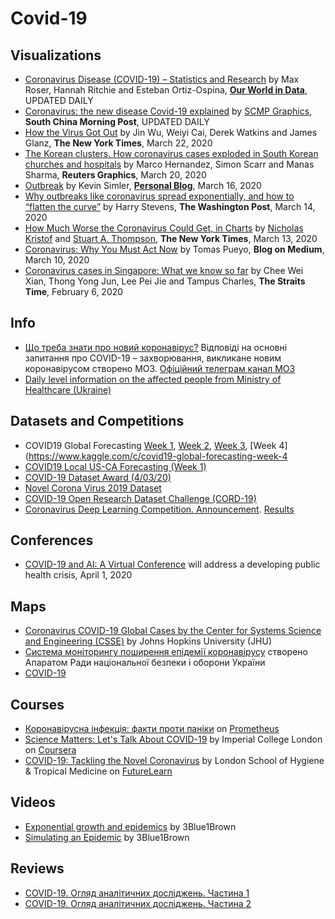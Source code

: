 # Covid-19 #

## Visualizations ##
- [Coronavirus Disease (COVID-19) – Statistics and Research](https://ourworldindata.org/coronavirus) by Max Roser, Hannah Ritchie and Esteban Ortiz-Ospina, **[Our World in Data](https://ourworldindata.org/)**, UPDATED DAILY
- [Coronavirus: the new disease Covid-19 explained](https://multimedia.scmp.com/infographics/news/china/article/3047038/wuhan-virus/index.html) by [SCMP Graphics](https://www.scmp.com/infographic/), **South China Morning Post**, UPDATED DAILY
- [How the Virus Got Out](https://www.nytimes.com/interactive/2020/03/22/world/coronavirus-spread.html) by Jin Wu, Weiyi Cai, Derek Watkins and James Glanz, **The New York Times**, March 22, 2020
- [The Korean clusters. How coronavirus cases exploded in South Korean churches and hospitals](https://graphics.reuters.com/CHINA-HEALTH-SOUTHKOREA-CLUSTERS/0100B5G33SB/) by Marco Hernandez, Simon Scarr and Manas Sharma, **Reuters Graphics**, March 20, 2020 
- [Outbreak](https://www.meltingasphalt.com/interactive/outbreak/) by Kevin Simler, **[Personal Blog](https://www.meltingasphalt.com)**, March 16, 2020
- [Why outbreaks like coronavirus spread exponentially, and how to “flatten the curve”](https://www.washingtonpost.com/graphics/2020/world/corona-simulator/) by Harry Stevens, **The Washington Post**, March 14, 2020
- [How Much Worse the Coronavirus Could Get, in Charts](https://www.nytimes.com/interactive/2020/03/13/opinion/coronavirus-trump-response.html) by [Nicholas Kristof](https://www.nytimes.com/column/nicholas-kristof) and [Stuart A. Thompson](https://www.nytimes.com/by/stuart-a-thompson), **The New York Times**, March 13, 2020
- [Coronavirus: Why You Must Act Now](https://medium.com/@tomaspueyo/coronavirus-act-today-or-people-will-die-f4d3d9cd99ca) by Tomas Pueyo, **Blog on Medium**, March 10, 2020
- [Coronavirus cases in Singapore: What we know so far](https://www.straitstimes.com/multimedia/graphics/2020/02/spore-virus-cases/index.html) by Chee Wei Xian, Thong Yong Jun, Lee Pei Jie and Tampus Charles, **The Straits Time**, February 6, 2020

## Info ##
- [Що треба знати про новий коронавірус?](https://covid19.com.ua/) Відповіді на основні запитання про COVID-19 – захворювання, викликане новим коронавірусом створено МОЗ. [Офіційний телеграм канал МОЗ](https://t.me/COVID19_Ukraine)
- [Daily level information on the affected people from Ministry of Healthcare (Ukraine)](https://moz.gov.ua/article/news/operativna-informacija-pro-poshirennja-koronavirusnoi-infekcii-2019-ncov-) 

## Datasets and Competitions ##
- COVID19 Global Forecasting [Week 1](https://www.kaggle.com/c/covid19-global-forecasting-week-1), [Week 2](https://www.kaggle.com/c/covid19-global-forecasting-week-2), [Week 3](https://www.kaggle.com/c/covid19-global-forecasting-week-3), [Week 4](https://www.kaggle.com/c/covid19-global-forecasting-week-4
- [COVID19 Local US-CA Forecasting (Week 1)](https://www.kaggle.com/c/covid19-local-us-ca-forecasting-week-1/)
- [COVID-19 Dataset Award (4/03/20)](https://www.kaggle.com/data/139140)
- [Novel Corona Virus 2019 Dataset](https://www.kaggle.com/sudalairajkumar/novel-corona-virus-2019-dataset)
- [COVID-19 Open Research Dataset Challenge (CORD-19)](https://www.kaggle.com/allen-institute-for-ai/CORD-19-research-challenge)
- [Coronavirus Deep Learning Competition. Announcement](https://www.youtube.com/watch?v=1LJgkovowgA). [Results](https://www.sage-health.org/coronavirus/)

## Conferences ##
- [COVID-19 and AI: A Virtual Conference](https://hai.stanford.edu/events/covid-19-and-ai-virtual-conference/overview) will address a developing public health crisis, April 1, 2020

## Maps ##
- [Coronavirus COVID-19 Global Cases by the Center for Systems Science and Engineering (CSSE)](https://www.arcgis.com/apps/opsdashboard/index.html#/bda7594740fd40299423467b48e9ecf6) by Johns Hopkins University (JHU)
- [Система моніторингу поширення епідемії коронавірусу](https://covid19.rnbo.gov.ua/) створено Апаратом Ради національної безпеки і оборони України
- [COVID-19](https://maps.mkeda.me/covid/cases)

## Courses ##
- [Коронавірусна інфекція: факти проти паніки](https://courses.prometheus.org.ua/courses/course-v1:Prometheus+COVID101+2020_T1/about) on [Prometheus](https://edx.prometheus.org.ua/)
- [Science Matters: Let's Talk About COVID-19](https://www.coursera.org/learn/covid-19) by Imperial College London on [Coursera](https://www.coursera.org/)
- [COVID-19: Tackling the Novel Coronavirus](https://www.futurelearn.com/courses/covid19-novel-coronavirus) by London School of Hygiene & Tropical Medicine on [FutureLearn](https://www.futurelearn.com)

## Videos ##
- [Exponential growth and epidemics](https://www.youtube.com/watch?v=Kas0tIxDvrg) by 3Blue1Brown
- [Simulating an Epidemic](https://www.youtube.com/watch?v=gxAaO2rsdIs) by 3Blue1Brown

## Reviews ##
- [COVID-19. Огляд аналітичних досліджень. Частина 1](https://medium.com/@petroivanyuk/covid-19-%D0%BE%D0%B3%D0%BB%D1%8F%D0%B4-%D0%B0%D0%BD%D0%B0%D0%BB%D1%96%D1%82%D0%B8%D1%87%D0%BD%D0%B8%D1%85-%D0%B4%D0%BE%D1%81%D0%BB%D1%96%D0%B4%D0%B6%D0%B5%D0%BD%D1%8C-c4370665007)
- [COVID-19. Огляд аналітичних досліджень. Частина 2](https://medium.com/@petroivanyuk/covid-19-%D0%BE%D0%B3%D0%BB%D1%8F%D0%B4-%D0%B0%D0%BD%D0%B0%D0%BB%D1%96%D1%82%D0%B8%D1%87%D0%BD%D0%B8%D1%85-%D0%B4%D0%BE%D1%81%D0%BB%D1%96%D0%B4%D0%B6%D0%B5%D0%BD%D1%8C-%D1%87%D0%B0%D1%81%D1%82%D0%B8%D0%BD%D0%B0-2-86fd6af51c20)

